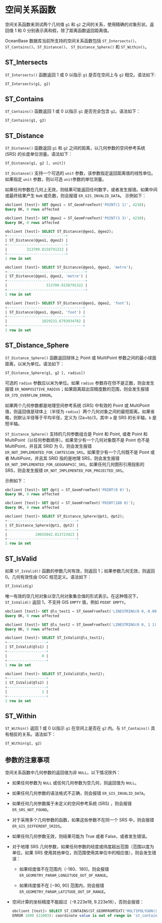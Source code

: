 # 空间关系函数

空间关系函数来测试两个几何值 `g1` 和 `g2` 之间的关系，使用精确的对象形状。返回值 1 和 0 分别表示真和假，除了距离函数返回距离值。

OceanBase 数据库当前所支持的空间关系函数包括 `ST_Intersects()`、`ST_Contains()`、`ST_Distance()`、 `ST_Distance_Sphere()` 和 `ST_Within()`。

## ST_Intersects

`ST_Intersects()` 函数返回 1 或 0 以指示 `g1` 是否在空间上与 `g2` 相交。语法如下:

```sql
ST_Intersects(g1, g2)
```

## ST_Contains

`ST_Contains()` 函数返回 1 或 0 以指示 `g1` 是否完全包含 `g2`。语法如下：

```sql
ST_Contains(g1, g2)
```

## ST_Distance

`ST_Distance()` 函数返回 `g1` 和 `g2` 之间的距离，以几何参数的空间参考系统 (SRS) 的长度单位测量。语法如下：

```sql
ST_Distance(g1, g2 [, unit])
```

`ST_Distance()` 支持一个可选的 `unit` 参数，该参数指定返回距离值的线性单位。如果指定 `unit` 参数，则以可选 `unit`参数的单位测量。

如果任何参数在几何上无效，则结果可能返回任何数字，或者发生报错。如果中间或最终结果产生 `NaN` 或负数，则会报错 `ER_GIS_INVALID_DATA`。
示例如下：

```sql
obclient [test]> SET @geo1 = ST_GeomFromText('POINT(1 1)', 4230);
Query OK, 0 rows affected 

obclient [test]> SET @geo2 = ST_GeomFromText('POINT(3 3)', 4230);
Query OK, 0 rows affected 

obclient [test]> SELECT ST_Distance(@geo1, @geo2);
+---------------------------+
| ST_Distance(@geo1, @geo2) |
+---------------------------+
|         313709.8158791322 |
+---------------------------+
1 row in set 

obclient [test]> SELECT ST_Distance(@geo1, @geo2, 'metre');
+------------------------------------+
| ST_Distance(@geo1, @geo2, 'metre') |
+------------------------------------+
|                  313709.8158791322 |
+------------------------------------+
1 row in set 

obclient [test]> SELECT ST_Distance(@geo1, @geo2, 'foot');
+-----------------------------------+
| ST_Distance(@geo1, @geo2, 'foot') |
+-----------------------------------+
|                1029231.6793934782 |
+-----------------------------------+
1 row in set 
```

## ST_Distance_Sphere

`ST_Distance_Sphere()` 函数返回球体上 Point 或 MultiPoint 参数之间的最小球面距离，以米为单位。语法如下：

```sql
ST_Distance_Sphere(g1, g2 [, radius])
```

可选的 `radius` 参数应以米为单位。如果 `radius` 参数存在但不是正数，则会发生报错 `ER_NONPOSITIVE_RADIUS`；如果距离超出双精度数的范围，则会发生报错 `ER_STD_OVERFLOW_ERROR`。

如果两个几何参数都是地理空间参考系统 (SRS) 中有效的 Point 或 MultiPoint 值，则返回值是球体上（半径为 `radius`）两个几何对象之间的最短距离。如果省略，则默认半径等于平均半径，定义为 (2a+b)/3，其中 `a` 是 SRS 的长半轴，`b` 是短半轴。

`ST_Distance_Sphere()` 支持的几何参数组合是 Point 和 Point, 或者 Point 和 MultiPoint（以任何参数顺序）。如果至少有一个几何对象既不是 Point 也不是 MultiPoint，并且其 SRID 为 0，则会发生报错 `ER_NOT_IMPLEMENTED_FOR_CARTESIAN_SRS`。如果至少有一个几何既不是 Point 或者 MultiPoint，并且其 SRID 指的是地理 SRS，则会发生报错 `ER_NOT_IMPLEMENTED_FOR_GEOGRAPHIC_SRS`。如果任何几何图形引用投影的 SRS，则会发生报错 `ER_NOT_IMPLEMENTED_FOR_PROJECTED_SRS`。

示例如下：

```sql
obclient [test]> SET @pt1 = ST_GeomFromText('POINT(0 0)');
Query OK, 0 rows affected 

obclient [test]> SET @pt2 = ST_GeomFromText('POINT(180 0)');
Query OK, 0 rows affected 

obclient [test]> SELECT ST_Distance_Sphere(@pt1, @pt2);
+--------------------------------+
| ST_Distance_Sphere(@pt1, @pt2) |
+--------------------------------+
|             20015042.813723423 |
+--------------------------------+
1 row in set 
```

## ST_IsValid

如果 `ST_IsValid()` 函数的参数几何有效，则返回 1；如果参数几何无效，则返回 0。几何有效性由 OGC 规范定义。语法如下：

```sql
ST_IsValid(g)
```

唯一有效的空几何对象以空几何对象集合值的形式表示。在这种情况下，`ST_IsValid()` 返回 1，不支持 GIS `EMPTY` 值，例如 `POINT EMPTY`。

```sql
obclient [test]> SET @ls_test1 = ST_GeomFromText('LINESTRING(0 0,-0.00 0,0.0 0)');
Query OK, 0 rows affected 

obclient [test]> SET @ls_test2 = ST_GeomFromText('LINESTRING(0 0, 1 1)');
Query OK, 0 rows affected 

obclient [test]> SELECT ST_IsValid(@ls_test1);
+------------------+
| ST_IsValid(@ls1) |
+------------------+
|                0 |
+------------------+
1 row in set 

obclient [test]> SELECT ST_IsValid(@ls_test2);
+------------------+
| ST_IsValid(@ls2) |
+------------------+
|                1 |
+------------------+
1 row in set
```

## ST_Within

`ST_Within()` 返回 1 或 0 以指示 `g1` 在空间上是否在 `g2` 内。与 `ST_Contains()` 具有相反的关系。语法如下：

```sql
ST_Within(g1, g2)
```


## 参数的注意事项

空间关系函数中几何参数的返回值为非 `NULL`，以下情况除外：

- 如果任何参数为 `NULL` 或任何几何参数为空几何，则返回值为 `NULL`。

- 如果任何几何参数的语法格式不正确，则会报错 `ER_GIS_INVALID_DATA`。

- 如果任何几何参数属于未定义的空间参考系统 (SRS) ，则会报错 `ER_SRS_NOT_FOUND`。

- 对于采用多个几何参数的函数，如果这些参数不在同一个 SRS 中，则会报错 `ER_GIS_DIFFERENT_SRIDS`。

- 如果任何几何参数无效，则结果可能为 True 或者 False，或者发生错误。

- 对于地理 SRS 几何参数，如果任何参数的经度或纬度超出范围（范围以度为单位，如果 SRS 使用其他单位，则范围使用其单位中的相应值），则会发生错误：

   - 如果经度值不在范围内（-180、180]，则会报错 `ER_GEOMETRY_PARAM_LONGITUDE_OUT_OF_RANGE`。
   
   - 如果纬度值不在 [−90, 90] 范围内，则会报错 `ER_GEOMETRY_PARAM_LATITUDE_OUT_OF_RANGE`。

- 空间计算的坐标精度不能超过（-9.223e18, 9.223e18），否则会报错：

   ```sql
   obclient [test]> SELECT ST_CONTAINS(ST_GEOMFROMTEXT('MULTIPOLYGON(((0 1e+19,0 0,0 0,0 1e+19)))'), ST_GEOMFROMTEXT('POLYGON((0 0,0 0,0 0,0 0))'));
   ERROR 1690 (22003): coordinate value is out of range in 'st_contains'
   ```